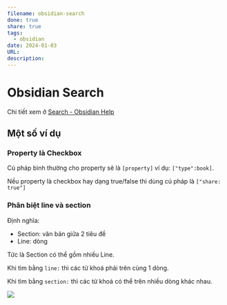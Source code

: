 ```yaml
---
filename: obsidian-search
done: true
share: true
tags:
  - obsidian
date: 2024-01-03
URL: 
description: 
---
```


# Obsidian Search

Chi tiết xem ở [Search - Obsidian Help](https://help.obsidian.md/Plugins/Search)

## Một số ví dụ
### Property là Checkbox

Cú pháp bình thường cho property sẽ là `[property]` ví dụ: `["type":book]`.

Nếu property là checkbox hay dạng true/false thì dùng cú pháp là `["share: true"]`


### Phân biệt line và section
Định nghĩa:

- Section: văn bản giữa 2 tiêu đề
- Line: dòng

Tức là Section có thể gồm nhiều Line.

Khi tìm bằng `line:` thì các từ khoá phải trên cùng 1 dòng.

Khi tìm bằng `section:` thì các từ khoá có thể trên nhiều dòng khác nhau.


![](https://i.imgur.com/cCkQ0tR.png)
